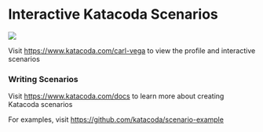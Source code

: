 # Interactive Katacoda Scenarios

[![](http://shields.katacoda.com/katacoda/carl-vega/count.svg)](https://www.katacoda.com/carl-vega "Get your profile on Katacoda.com")

Visit https://www.katacoda.com/carl-vega to view the profile and interactive scenarios

### Writing Scenarios
Visit https://www.katacoda.com/docs to learn more about creating Katacoda scenarios

For examples, visit https://github.com/katacoda/scenario-example
